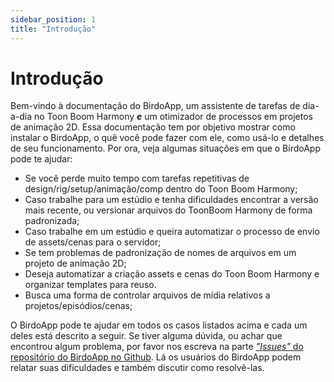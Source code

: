 ```yaml
---  
sidebar_position: 1  
title: "Introdução"  
---
```


# Introdução

Bem-vindo à documentação do BirdoApp, um assistente de tarefas de dia-a-dia no Toon Boom Harmony ***e*** um otimizador de processos em projetos de animação 2D. Essa documentação tem por objetivo mostrar como instalar o BirdoApp, o quê você pode fazer com ele, como usá-lo e detalhes de seu funcionamento. Por ora, veja algumas situações em que o BirdoApp pode te ajudar:

* Se você perde muito tempo com tarefas repetitivas de design/rig/setup/animação/comp dentro do Toon Boom Harmony;  
* Caso trabalhe para um estúdio e tenha dificuldades encontrar a versão mais recente, ou versionar arquivos do ToonBoom Harmony de forma padronizada;  
* Caso trabalhe em um estúdio e queira automatizar o processo de envio de assets/cenas para o servidor;  
* Se tem problemas de padronização de nomes de arquivos em um projeto de animação 2D;  
* Deseja automatizar a criação assets e cenas do Toon Boom Harmony e organizar templates para reuso.  
* Busca uma forma de controlar arquivos de mídia relativos a projetos/episódios/cenas;

O BirdoApp pode te ajudar em todos os casos listados acima e cada um deles está descrito a seguir. Se tiver alguma dúvida, ou achar que encontrou algum problema, por favor nos escreva na parte [*"Issues"* do repositório do BirdoApp no Github](https://github.com/BirdoOrg/birdoAppDocs/issues). Lá os usuários do BirdoApp podem relatar suas dificuldades e também discutir como resolvê-las.  

